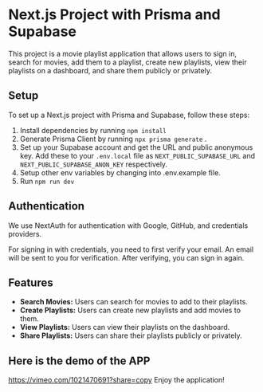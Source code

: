 # Next.js Project with Prisma and Supabase

This project is a movie playlist application that allows users to sign in, search for movies, add them to a playlist, create new playlists, view their playlists on a dashboard, and share them publicly or privately.

## Setup

To set up a Next.js project with Prisma and Supabase, follow these steps:

1. Install dependencies by running `npm install`
2. Generate Prisma Client by running `npx prisma generate` .
3. Set up your Supabase account and get the URL and public anonymous key. Add these to your `.env.local` file as `NEXT_PUBLIC_SUPABASE_URL` and `NEXT_PUBLIC_SUPABASE_ANON_KEY` respectively.
4. Setup other env variables by changing into .env.example file.
5. Run `npm run dev`

## Authentication

We use NextAuth for authentication with Google, GitHub, and credentials providers.

For signing in with credentials, you need to first verify your email. An email will be sent to you for verification. After verifying, you can sign in again.

## Features

- **Search Movies:** Users can search for movies to add to their playlists.
- **Create Playlists:** Users can create new playlists and add movies to them.
- **View Playlists:** Users can view their playlists on the dashboard.
- **Share Playlists:** Users can share their playlists publicly or privately.

## Here is the demo of the APP
https://vimeo.com/1021470691?share=copy
Enjoy the application!
